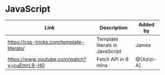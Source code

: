 # JavaScript

| Link | Description | Added by |
| ---- | ----------- | -------- |
|https://css-tricks.com/template-literals/|Template literals in JavaScript|James|
|https://www.youtube.com/watch?v=cuEtnrL9-H0 | Fetch API in 6 mins | @[Azizi-A] |
